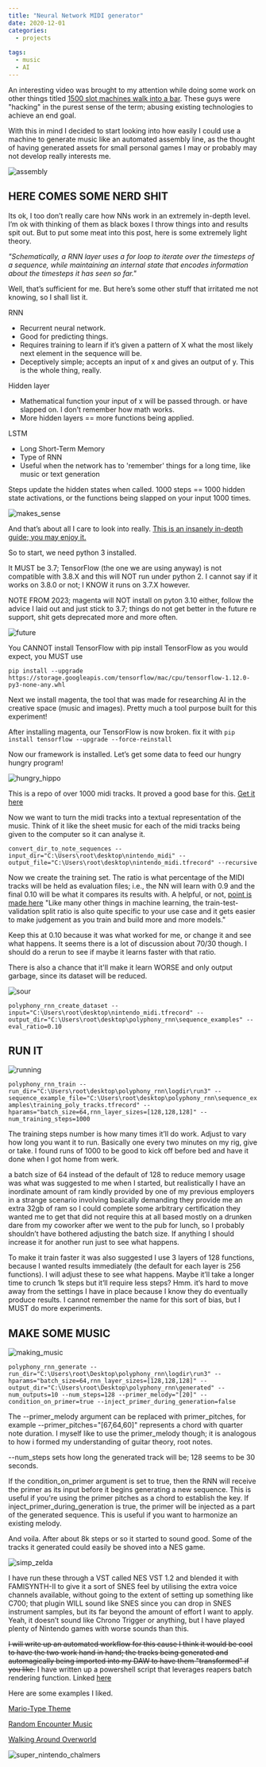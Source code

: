 ```yaml
---
title: "Neural Network MIDI generator"
date: 2020-12-01
categories:
  - projects
  
tags:
  - music
  - AI
---
```


An interesting video was brought to my attention while doing some work on other things titled [1500 slot machines walk into a bar](https://www.youtube.com/watch?v=E8Lhqri8tZk). These guys were "hacking" in the purest sense of the term; abusing existing technologies to achieve an end goal.

With this in mind I decided to start looking into how easily I could use a machine to generate music like an automated assembly line, as the thought of having generated assets for small personal games I may or probably may not develop really interests me.

![assembly](/assets/images/music_nn/739C258B-8451-4605-B79D-A1016C463114.gif)


## HERE COMES SOME NERD SHIT

Its ok, I too don’t really care how NNs work in an extremely in-depth level. I’m ok with thinking of them as black boxes I throw things into and results spit out. But to put some meat into this post, here is some extremely light theory.

*"Schematically, a RNN layer uses a for loop to iterate over the timesteps of a sequence, while maintaining an internal state that encodes information about the timesteps it has seen so far."*

Well, that’s sufficient for me. But here’s some other stuff that irritated me not knowing, so I shall list it.

RNN  
- Recurrent neural network. 
- Good for predicting things. 
- Requires training to learn if it’s given a pattern of X what the most likely next element in the sequence will be.
- Deceptively simple; accepts an input of x and gives an output of y. This is the whole thing, really.

Hidden layer 
- Mathematical function your input of x will be passed through. or have slapped on. I don’t remember how math works. 
- More hidden layers == more functions being applied.

LSTM
- Long Short-Term Memory 
- Type of RNN
- Useful when the network has to 'remember' things for a long time, like music or text generation

Steps update the hidden states when called. 1000 steps == 1000 hidden state activations, or the functions being slapped on your input 1000 times.

![makes_sense](/assets/images/music_nn/706074E0-040D-48DB-9D3A-F53F3E091DC5.gif)

And that’s about all I care to look into really. [This is an insanely in-depth guide; you may enjoy it.](http://karpathy.github.io/2015/05/21/rnn-effectiveness/)

So to start, we need python 3 installed.

It MUST be 3.7; TensorFlow (the one we are using anyway) is not compatible with 3.8.X and this will NOT run under python 2. I cannot say if it works on 3.8.0 or not; I KNOW it runs on 3.7.X however. 

NOTE FROM 2023; magenta will NOT install on pyton 3.10 either, follow the advice I laid out and just stick to 3.7; things do not get better in the future re support, shit gets deprecated more and more often.

![future](/assets/images/music_nn/future.png)

You CANNOT install TensorFlow with pip install TensorFlow as you would expect, you MUST use

````pip install --upgrade https://storage.googleapis.com/tensorflow/mac/cpu/tensorflow-1.12.0-py3-none-any.whl````

Next we install magenta, the tool that was made for researching AI in the creative space (music and images). Pretty much a tool purpose built for this experiment!

After installing magenta, our TensorFlow is now broken. fix it with
````pip install tensorflow --upgrade --force-reinstall````

Now our framework is installed. Let’s get some data to feed our hungry hungry program!

![hungry_hippo](/assets/images/music_nn/01C0F242-49A8-460A-9357-B15F54F8CA06.gif)


This is a repo of over 1000 midi tracks. It proved a good base for this. [Get it here](https://drive.google.com/open?id=14e0MCJD7RH_m7CpsFZWPIpO0WgQrwi64)

Now we want to turn the midi tracks into a textual representation of the music. Think of it like the sheet music for each of the midi tracks being given to the computer so it can analyse it.

````convert_dir_to_note_sequences --input_dir="C:\Users\root\desktop\nintendo_midi" --output_file="C:\Users\root\desktop\nintendo_midi.tfrecord" --recursive````

Now we create the training set. The ratio is what percentage of the MIDI tracks will be held as evaluation files; i.e., the NN will learn with 0.9 and the final 0.10 will be what it compares its results with. A helpful, or not, [point is made here](https://towardsdatascience.com/train-validation-and-test-sets-72cb40cba9e7) "Like many other things in machine learning, the train-test-validation split ratio is also quite specific to your use case and it gets easier to make judgement as you train and build more and more models." 

Keep this at 0.10 because it was what worked for me, or change it and see what happens. It seems there is a lot of discussion about 70/30 though. I should do a rerun to see if maybe it learns faster with that ratio. 

There is also a chance that it'll make it learn WORSE and only output garbage, since its dataset will be reduced.

![sour](/assets/images/music_nn/0D5FABDF-5C66-4F66-B7F0-AC6D7E60B7E4.gif)


````polyphony_rnn_create_dataset --input="C:\Users\root\desktop\nintendo_midi.tfrecord" --output_dir="C:\Users\root\desktop\polyphony_rnn\sequence_examples" --eval_ratio=0.10````


## RUN IT

![running](/assets/images/music_nn/1B83277E-1E2B-4167-A7AD-3789A75144CF.gif)


````polyphony_rnn_train --run_dir="C:\Users\root\desktop\polyphony_rnn\logdir\run3" --sequence_example_file="C:\Users\root\desktop\polyphony_rnn\sequence_examples\training_poly_tracks.tfrecord" --hparams="batch_size=64,rnn_layer_sizes=[128,128,128]" --num_training_steps=1000````

The training steps number is how many times it’ll do work. Adjust to vary how long you want it to run. Basically one every two minutes on my rig, give or take. I found runs of 1000 to be good to kick off before bed and have it done when I got home from werk.


a batch size of 64 instead of the default of 128 to reduce memory usage was what was suggested to me when I started, but realistically I have an inordinate amount of ram kindly provided by one of my previous employers in a strange scenario involving basically demanding they provide me an extra 32gb of ram so I could complete some arbitrary certification they wanted me to get that did not require this at all based mostly on a drunken dare from my coworker after we went to the pub for lunch, so I probably shouldn’t have bothered adjusting the batch size. If anything I should increase it for another run just to see what happens. 

To make it train faster it was also suggested I use 3 layers of 128 functions, because I wanted results immediately (the default for each layer is 256 functions). I will adjust these to see what happens. Maybe it’ll take a longer time to crunch 1k steps but it’ll require less steps? Hmm. it’s hard to move away from the settings I have in place because I know they do eventually produce results. I cannot remember the name for this sort of bias, but I MUST do more experiments.


## MAKE SOME MUSIC

![making_music](/assets/images/music_nn/E8278156-4E01-495C-B8B2-081D0E40A40F.gif)

````polyphony_rnn_generate --run_dir="C:\Users\root\Desktop\polyphony_rnn\logdir\run3" --hparams="batch_size=64,rnn_layer_sizes=[128,128,128]" --output_dir="C:\Users\root\Desktop\polyphony_rnn\generated" --num_outputs=10 --num_steps=128 --primer_melody="[20]" --condition_on_primer=true --inject_primer_during_generation=false````



The --primer_melody argument can be replaced with primer_pitches, for example --primer_pitches="[67,64,60]" represents a chord with quarter note duration. I myself like to use the primer_melody though; it is analogous to how i formed my understanding of guitar theory, root notes.

--num_steps sets how long the generated track will be; 128 seems to be 30 seconds. 

If the condition_on_primer argument is set to true, then the RNN will receive the primer as its input before it begins generating a new sequence. This is useful if you're using the primer pitches as a chord to establish the key. If inject_primer_during_generation is true, the primer will be injected as a part of the generated sequence. This is useful if you want to harmonize an existing melody.


And voila. After about 8k steps or so it started to sound good. Some of the tracks it generated could easily be shoved into a NES game.

![simp_zelda](/assets/images/music_nn/455FC722-3E6F-4EC5-9C31-765709D924FC.jpeg)

I have run these through a VST called NES VST 1.2 and blended it with FAMISYNTH-II to give it a sort of SNES feel by utilising the extra voice channels available, without going to the extent of setting up something like C700; that plugin WILL sound like SNES since you can drop in SNES instrument samples, but its far beyond the amount of effort I want to apply. Yeah, it doesn’t sound like Chrono Trigger or anything, but I have played plenty of Nintendo games with worse sounds than this.

~~I will write up an automated workflow for this cause I think it would be cool to have the two work hand in hand; the tracks being generated and automagically being imported into my DAW to have them "transformed" if you like.~~
I have written up a powershell script that leverages reapers batch rendering function. Linked [here](https://raw.githubusercontent.com/onecloudemoji/onecloudemoji.github.io/master/assets/images/music_nn/automated_render.ps1)

Here are some examples I liked.

[Mario-Type Theme](https://raw.githubusercontent.com/onecloudemoji/onecloudemoji.github.io/master/assets/images/music_nn/2020-12-02_201608_01.mp3)

[Random Encounter Music](https://raw.githubusercontent.com/onecloudemoji/onecloudemoji.github.io/master/assets/images/music_nn/2020-11-28_173918_09.mp3)

[Walking Around Overworld](https://raw.githubusercontent.com/onecloudemoji/onecloudemoji.github.io/master/assets/images/music_nn/2020-11-29_183201_09.mp3)


![super_nintendo_chalmers](/assets/images/music_nn/35341855-8335-4908-882E-6BF71C16E047.jpeg)




